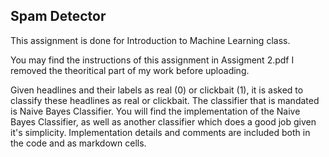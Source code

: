## Spam Detector

This assignment is done for Introduction to Machine Learning class.

You may find the instructions of this assignment in Assigment 2.pdf
I removed the theoritical part of my work before uploading.

Given headlines and their labels as real (0) or clickbait (1), it is asked to classify these headlines as real or clickbait.
The classifier that is mandated is Naive Bayes Classifier.
You will find the implementation of the Naive Bayes Classifier, as well as another classifier which does a good job given it's simplicity.
Implementation details and comments are included both in the code and as markdown cells.
